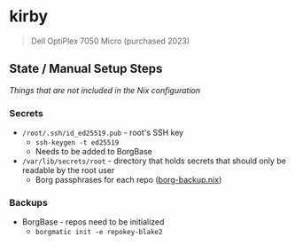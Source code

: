 # kirby

> Dell OptiPlex 7050 Micro (purchased 2023)

## State / Manual Setup Steps
*Things that are not included in the Nix configuration*

### Secrets
- `/root/.ssh/id_ed25519.pub` - root's SSH key
  - `ssh-keygen -t ed25519`
  - Needs to be added to BorgBase
- `/var/lib/secrets/root` - directory that holds secrets that should only be
  readable by the root user
  - Borg passphrases for each repo ([borg-backup.nix](./borg-backup.nix))

### Backups
- BorgBase - repos need to be initialized
  - `borgmatic init -e repokey-blake2`
